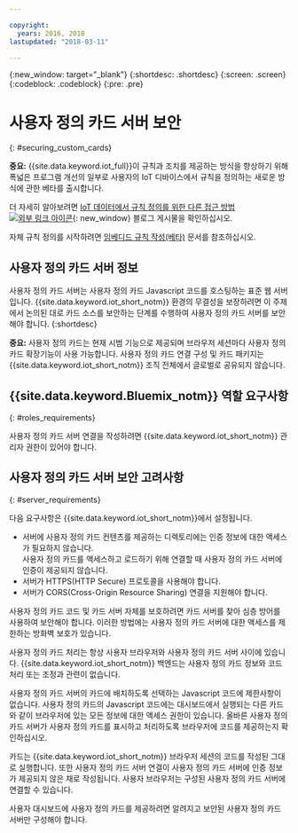 ```yaml
---

copyright:
  years: 2016, 2018
lastupdated: "2018-03-11"

---
```


{:new_window: target="\_blank"}
{:shortdesc: .shortdesc}
{:screen: .screen}
{:codeblock: .codeblock}
{:pre: .pre}

# 사용자 정의 카드 서버 보안
{: #securing_custom_cards}

**중요:** {{site.data.keyword.iot_full}}이 규칙과 조치를 제공하는 방식을 향상하기 위해 폭넓은 프로그램 개선의 일부로 사용자의 IoT 디바이스에서 규칙을 정의하는 새로운 방식에 관한 베타를 출시합니다.

더 자세히 알아보려면 [IoT 데이터에서 규칙 정의를 위한 다른 접근 방법 ![외부 링크 아이콘](../../../../icons/launch-glyph.svg "외부 링크 아이콘")](https://developer.ibm.com/iotplatform/2018/03/01/alternative-approach-defining-rules-iot-data/){: new_window} 블로그 게시물을 확인하십시오.

자체 규칙 정의를 시작하려면 [임베디드 규칙 작성(베타)](../../information_management/im_rules.html) 문서를 참조하십시오.

## 사용자 정의 카드 서버 정보

사용자 정의 카드 서버는 사용자 정의 카드 Javascript 코드를 호스팅하는 표준 웹 서버입니다. {{site.data.keyword.iot_short_notm}} 환경의 무결성을 보장하려면 이 주제에서 논의된 대로 카드 소스를 보안하는 단계를 수행하여 사용자 정의 카드 서버를 보안해야 합니다.
{:shortdesc}

**중요:** 사용자 정의 카드는 현재 시범 기능으로 제공되며 브라우저 세션마다 사용자 정의 카드 확장기능이 사용 가능합니다. 사용자 정의 카드 연결 구성 및 카드 패키지는 {{site.data.keyword.iot_short_notm}} 조직 전체에서 글로벌로 공유되지 않습니다.

## {{site.data.keyword.Bluemix_notm}} 역할 요구사항
{: #roles_requirements}

사용자 정의 카드 서버 연결을 작성하려면 {{site.data.keyword.iot_short_notm}} 관리자 권한이 있어야 합니다.

## 사용자 정의 카드 서버 보안 고려사항
{: #server_requirements}

다음 요구사항은 {{site.data.keyword.iot_short_notm}}에서 설정됩니다.
- 서버에 사용자 정의 카드 컨텐츠를 제공하는 디렉토리에는 인증 정보에 대한 액세스가 필요하지 않습니다.  
사용자 정의 카드를 액세스하고 로드하기 위해 연결할 때 사용자 정의 카드 서버에 인증이 제공되지 않습니다.
- 서버가 HTTPS(HTTP Secure) 프로토콜을 사용해야 합니다.
- 서버가 CORS(Cross-Origin Resource Sharing) 연결을 지원해야 합니다.  

사용자 정의 카드 코드 및 카드 서버 자체를 보호하려면 카드 서버를 찾아 심층 방어를 사용하여 보안해야 합니다. 이러한 방법에는 사용자 정의 카드 서버에 대한 액세스를 제한하는 방화벽 보호가 있습니다.

사용자 정의 카드 처리는 항상 사용자 브라우저와 사용자 정의 카드 서버 사이에 있습니다. {{site.data.keyword.iot_short_notm}} 백엔드는 사용자 정의 카드 정보와 코드 처리 또는 조정과 관련이 없습니다.

사용자 정의 카드 서버의 카드에 배치하도록 선택하는 Javascript 코드에 제한사항이 없습니다. 사용자 정의 카드의 Javascript 코드에는 대시보드에서 실행되는 다른 카드와 같이 브라우저에 있는 모든 정보에 대한 액세스 권한이 있습니다.  올바른 사용자 정의 카드 서버가 사용자 정의 카드를 표시하고 처리하도록 브라우저에 코드를 제공하는지 확인하십시오.

카드는 {{site.data.keyword.iot_short_notm}} 브라우저 세션의 코드를 작성된 그대로 실행합니다. 또한 사용자 정의 카드 서버 연결이 사용자 정의 카드 서버에 인증 정보가 제공되지 않은 채로 작성됩니다. 사용자 브라우저는 구성된 사용자 정의 카드 서버에 연결할 수 있습니다.

사용자 대시보드에 사용자 정의 카드를 제공하려면 알려지고 보안된 사용자 정의 카드 서버만 구성해야 합니다.   
